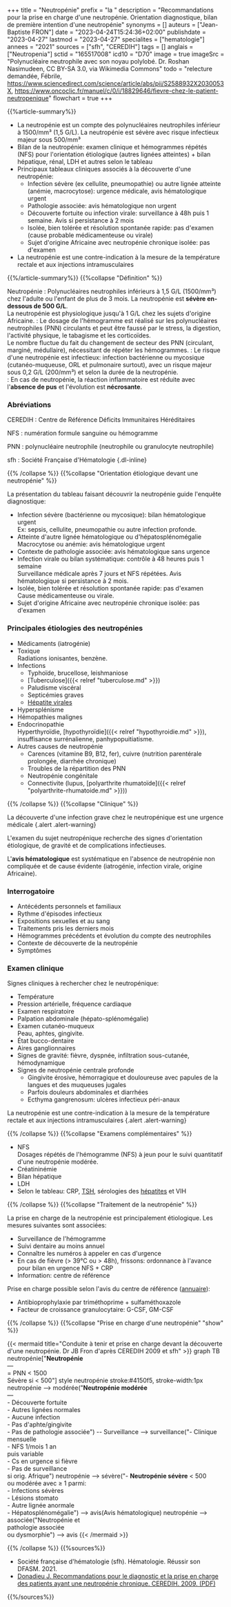 +++
title = "Neutropénie"
prefix = "la "
description = "Recommandations pour la prise en charge d'une neutropénie. Orientation diagnostique, bilan de première intention d'une neutropénie"
synonyms = []
auteurs = ["Jean-Baptiste FRON"]
date = "2023-04-24T15:24:36+02:00"
publishdate = "2023-04-27"
lastmod = "2023-04-27"
specialites = ["hematologie"]
annees = "2021"
sources = ["sfh", "CEREDIH"]
tags = []
anglais = ["Neutropenia"]
sctid = "165517008"
icd10 = "D70"
image = true
imageSrc = "Polynucléaire neutrophile avec son noyau polylobé. Dr. Roshan Nasimudeen, CC BY-SA 3.0, via Wikimedia Commons"
todo = "relecture demandée, Fébrile, https://www.sciencedirect.com/science/article/abs/pii/S2588932X2030053X, https://www.oncoclic.fr/manuel/c/0/i/18829646/fievre-chez-le-patient-neutropenique"
flowchart = true
+++

{{%article-summary%}}

- La neutropénie est un compte des polynucléaires neutrophiles inférieur à 1500/mm³ (1,5 G/L). La neutropénie est sévère avec risque infectieux majeur sous 500/mm³
- Bilan de la neutropénie: examen clinique et hémogrammes répétés (NFS) pour l'orientation étiologique (autres lignées atteintes) + bilan hépatique, rénal, LDH et autres selon le tableau
- Principaux tableaux cliniques associés à la découverte d'une neutropénie:
  - Infection sévère (ex cellulite, pneumopathie) ou autre lignée atteinte (anémie, macrocytose): urgence médicale, avis hématologique urgent
  - Pathologie associée: avis hématologique non urgent
  - Découverte fortuite ou infection virale: surveillance à 48h puis 1 semaine. Avis si persistance à 2 mois
  - Isolée, bien tolérée et résolution spontanée rapide: pas d'examen (cause probable médicamenteuse ou virale)
  - Sujet d'origine Africaine avec neutropénie chronique isolée: pas d'examen
- La neutropénie est une contre-indication à la mesure de la température rectale et aux injections intramusculaires

{{%/article-summary%}}
{{%collapse "Définition" %}}

Neutropénie
: Polynucléaires neutrophiles inférieurs à 1,5 G/L (1500/mm³) chez l'adulte ou l'enfant de plus de 3 mois. La neutropénie est **sévère en-dessous de 500 G/L**.  
La neutropénie est physiologique jusqu'à 1 G/L chez les sujets d'origine Africaine.
: Le dosage de l'hémogramme est réalisé sur les polynucléaires neutrophiles (PNN) circulants et peut être faussé par le stress, la digestion, l'activité physique, le tabagisme et les corticoïdes.  
Le nombre fluctue du fait du changement de secteur des PNN (circulant, marginé, médullaire), nécessitant de répéter les hémogrammes.
: Le risque d'une neutropénie est infectieux: infection bactérienne ou mycosique (cutanéo-muqueuse, ORL et pulmonaire surtout), avec un risque majeur sous 0,2 G/L (200/mm³) et selon la durée de la neutropénie.  
: En cas de neutropénie, la réaction inflammatoire est réduite avec l'**absence de pus** et l'évolution est **nécrosante**.

### Abréviations

CEREDIH
: Centre de Référence Déficits Immunitaires Héréditaires

NFS
: numération formule sanguine ou hémogramme

PNN
: polynucléaire neutrophile (neutrophile ou granulocyte neutrophile)

sfh
: Société Française d'Hématologie
{.dl-inline}

{{% /collapse %}}
{{%collapse "Orientation étiologique devant une neutropénie" %}}

La présentation du tableau faisant découvrir la neutropénie guide l'enquête diagnostique:

- Infection sévère (bactérienne ou mycosique): bilan hématologique urgent  
  Ex: sepsis, cellulite, pneumopathie ou autre infection profonde.
- Atteinte d'autre lignée hématologique ou d'hépatosplénomégalie  
  Macrocytose ou anémie: avis hématologique urgent
- Contexte de pathologie associée: avis hématologique sans urgence
- Infection virale ou bilan systématique: contrôle à 48 heures puis 1 semaine  
  Surveillance médicale après 7 jours et NFS répétées. Avis hématologique si persistance à 2 mois.
- Isolée, bien tolérée et résolution spontanée rapide: pas d'examen  
  Cause médicamenteuse ou virale.
- Sujet d'origine Africaine avec neutropénie chronique isolée: pas d'examen

### Principales étiologies des neutropénies

- Médicaments (iatrogénie)
- Toxique  
  Radiations ionisantes, benzène.
- Infections
  - Typhoïde, brucellose, leishmaniose
  - [Tuberculose]({{< relref "tuberculose.md" >}})
  - Paludisme viscéral
  - Septicémies graves
  - [Hépatite virales](/tags/hepatite/)
- Hypersplénisme
- Hémopathies malignes
- Endocrinopathie  
  Hyperthyroïdie, [hypothyroïdie]({{< relref "hypothyroidie.md" >}}), insuffisance surrénalienne, panhypopuitiatisme.
- Autres causes de neutropénie
  - Carences (vitamine B9, B12, fer), cuivre (nutrition parentérale prolongée, diarrhée chronique)
  - Troubles de la répartition des PNN
  - Neutropénie congénitale
  - Connectivite (lupus, [polyarthrite rhumatoïde]({{< relref "polyarthrite-rhumatoide.md" >}}))

{{% /collapse %}}
{{%collapse "Clinique" %}}

La découverte d'une infection grave chez le neutropénique est une urgence médicale
{.alert .alert-warning}

L'examen du sujet neutropénique recherche des signes d'orientation étiologique, de gravité et de complications infectieuses.

L'**avis hématologique** est systématique en l'absence de neutropénie non compliquée et de cause évidente (iatrogénie, infection virale, origine Africaine).

### Interrogatoire

- Antécédents personnels et familiaux
- Rythme d'épisodes infectieux
- Expositions sexuelles et au sang
- Traitements pris les derniers mois
- Hémogrammes précédents et évolution du compte des neutrophiles
- Contexte de découverte de la neutropénie
- Symptômes

### Examen clinique

Signes cliniques à rechercher chez le neutropénique:

- Température
- Pression artérielle, fréquence cardiaque
- Examen respiratoire
- Palpation abdominale (hépato-splénomégalie)
- Examen cutanéo-muqueux  
  Peau, aphtes, gingivite.
- État bucco-dentaire
- Aires ganglionnaires
- Signes de gravité: fièvre, dyspnée, infiltration sous-cutanée, hémodynamique
- Signes de neutropénie centrale profonde
  - Gingivite érosive, hémorragique et douloureuse avec papules de la langues et des muqueuses jugales
  - Parfois douleurs abdominales et diarrhées
  - Ecthyma gangrenosum: ulcères infectieux péri-anaux

La neutropénie est une contre-indication à la mesure de la température rectale et aux injections intramusculaires
{.alert .alert-warning}

{{% /collapse %}}
{{%collapse "Examens complémentaires" %}}

- NFS  
  Dosages répétés de l'hémogramme (NFS) à jeun pour le suivi quantitatif d'une neutropénie modérée.
- Créatininémie
- Bilan hépatique
- LDH
- Selon le tableau: CRP, [TSH](/tags/tsh/), sérologies des [hépatites](/tags/hepatite/) et VIH

{{% /collapse %}}
{{%collapse "Traitement de la neutropénie" %}}

La prise en charge de la neutropénie est principalement étiologique. Les mesures suivantes sont associées:

- Surveillance de l'hémogramme
- Suivi dentaire au moins annuel
- Connaître les numéros à appeler en cas d'urgence
- En cas de fièvre (> 39°C ou > 48h), frissons: ordonnance à l'avance pour bilan en urgence NFS + CRP
- Information: centre de référence

Prise en charge possible selon l'avis du centre de référence ([annuaire](https://www.ceredih.fr/locations/centers)):

- Antibioprophylaxie par triméthoprime + sulfaméthoxazole
- Facteur de croissance granulocytaire: G-CSF, GM-CSF

{{% /collapse %}}
{{%collapse "Prise en charge d'une neutropénie" "show" %}}

{{< mermaid title="Conduite à tenir et prise en charge devant la découverte d'une neutropénie. Dr JB Fron d'après CEREDIH 2009 et sfh" >}}
graph TB
  neutropénie["<b>Neutropénie</b><br>—<br>= PNN &lt; 1500<br>Sévère si &lt; 500"]
  style neutropénie stroke:#4150f5, stroke-width:1px
  neutropénie --> modérée("<b>Neutropénie modérée</b><br>—<br>- Découverte fortuite<br>- Autres lignées normales<br>- Aucune infection<br>- Pas d'aphte/gingivite<br>- Pas de pathologie associée") -- Surveillance --> surveillance("- Clinique mensuelle<br>- NFS 1/mois 1 an<br>puis variable<br>- Cs en urgence si fièvre<br>- Pas de surveillance<br>si orig. Afrique")
  neutropénie --> sévère("- <b>Neutropénie sévère</b> &lt; 500<br>ou modérée avec ≥ 1 parmi:<br>- Infections sévères<br>- Lésions stomato<br>- Autre lignée anormale<br>- Hépatosplénomégalie") --> avis(Avis hématologique)
  neutropénie --> associée("Neutropénie et<br>pathologie associée<br>ou dysmorphie") --> avis
{{< /mermaid >}}

{{% /collapse %}}
{{%sources%}}

- Société française d'hématologie (sfh). Hématologie. Réussir son DFASM. 2021.
- [Donadieu J. Recommandations pour le diagnostic et la prise en charge des patients ayant une neutropénie chronique. CEREDIH. 2009. (PDF)](https://www.ceredih.fr/uploads/Recos-neutro_immuno-long_v4.pdf)

{{%/sources%}}
